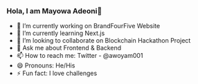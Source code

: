 ### Hola, I am Mayowa Adeoni👋
- 🔭 I’m currently working on BrandFourFive Website
- 🌱 I’m currently learning Next.js 
- 👯 I’m looking to collaborate on Blockchain Hackathon Project
- 💬 Ask me about Frontend & Backend 
- 📫 How to reach me: Twitter - @awoyam001
- 😄 Pronouns: He/His
- ⚡ Fun fact: I love challenges
<!--
**POPE001/pope001** is a ✨ _special_ ✨ repository because its `README.md` (this file) appears on your GitHub profile.

Here are some ideas to get you started:- 🤔 I’m looking for help with ...


-->
